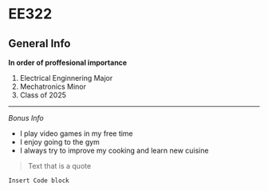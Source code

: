 # EE322

## General Info

**In order of proffesional importance**
1. Electrical Enginnering Major
2. Mechatronics Minor
3. Class of 2025

---

*Bonus Info*
* I play video games in my free time
* I enjoy going to the gym
* I always try to improve my cooking and learn new cuisine

> Text that is a quote

```
Insert Code block
```
